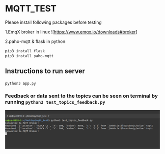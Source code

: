 # MQTT_TEST

Please install following packages before testing

1.EmqX broker in linux
![https://www.emqx.io/downloads#broker]

2.paho-mqtt & flask in python

```
pip3 install flask
pip3 install paho-mqtt
```


## Instructions to run server

`python3 app.py`

### Feedback or data sent to the topics can be seen on terminal by running `python3 test_topics_feedback.py`

<img src="Screenshot from 2021-01-20 22-02-32.png"/>
